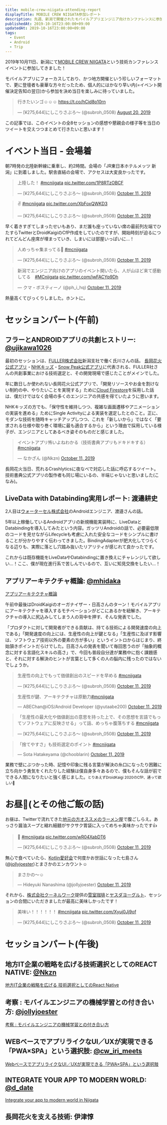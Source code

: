 ```yaml
---
title: mobile-crew-niigata-attending-report
displayTitle: MOBILE CREW NIIGATA参加レポート
description: 先週、新潟で開催されたモバイルアプリエンジニア向けカンファレンスに参加してきました。その参加レポートです。
publishedAt: 2019-10-16T23:00:00+09:00
updatedAt: 2019-10-16T23:00:00+09:00
tags:
  - Event
  - Android
  - Trip
---
```

2019年10月11日、新潟にて[MOBILE CREW NIIGATA](https://www.mobilecrew.jp/)という技術カンファレンスイベントに参加してきました！

モバイルアプリにフォーカスしており、かつ地方開催という珍しいフォーマットで、更に登壇者も豪華な方々だったため、個人的にはかなり早い内(=イベント開催決定告知の翌日)から参加を決め当日を楽しみに待っていました。

<blockquote class="twitter-tweet tw-align-center"><p lang="ja" dir="ltr">行きたいンゴ☺️☺️☺️ <a href="https://t.co/hCid8o10rn">https://t.co/hCid8o10rn</a></p>&mdash; [¥275,644]にしこりさぶろ〜 (@subroh_0508) <a href="https://twitter.com/subroh_0508/status/1163727498095411202?ref_src=twsrc%5Etfw">August 20, 2019</a></blockquote>

この記事では、このイベントの全8セッションの感想や懇親会の様子等を当日のツイートを交えつつまとめて行きたいと思います！

# イベント当日 - 会場着

朝7時発の北陸新幹線に乗車し、約2時間。会場の「JR東日本ホテルメッツ 新潟」に到着しました。駅舎直結の会場で、アクセスは大変良かったです。

<blockquote class="twitter-tweet tw-align-center"><p lang="ja" dir="ltr">上陸した！ <a href="https://twitter.com/hashtag/mcniigata?src=hash&amp;ref_src=twsrc%5Etfw">#mcniigata</a> <a href="https://t.co/1P8RTzOBCF">pic.twitter.com/1P8RTzOBCF</a></p>&mdash; [¥275,644]にしこりさぶろ〜 (@subroh_0508) <a href="https://twitter.com/subroh_0508/status/1182446814475124736?ref_src=twsrc%5Etfw">October 11, 2019</a></blockquote>

<blockquote class="twitter-tweet tw-align-center"><p lang="und" dir="ltr">✌ <a href="https://twitter.com/hashtag/mcniigata?src=hash&amp;ref_src=twsrc%5Etfw">#mcniigata</a> <a href="https://t.co/XbFoxQWKD3">pic.twitter.com/XbFoxQWKD3</a></p>&mdash; [¥275,644]にしこりさぶろ〜 (@subroh_0508) <a href="https://twitter.com/subroh_0508/status/1182448734338109440?ref_src=twsrc%5Etfw">October 11, 2019</a></blockquote>

早く着きすぎてしまったせいもあり、まだ誰も座っていない席の最前列左端でひたすらTwitterとDroidKaigiのCfP作成をしていたのですが、開始時刻が迫るにつれてどんどん座席が埋まっていき、しまいには部屋いっぱいに…！

<blockquote class="twitter-tweet tw-align-center"><p lang="ja" dir="ltr">人めっちゃ集まってる👀 <a href="https://twitter.com/hashtag/mcniigata?src=hash&amp;ref_src=twsrc%5Etfw">#mcniigata</a></p>&mdash; [¥275,644]にしこりさぶろ〜 (@subroh_0508) <a href="https://twitter.com/subroh_0508/status/1182459266004733952?ref_src=twsrc%5Etfw">October 11, 2019</a></blockquote> 

<blockquote class="twitter-tweet tw-align-center"><p lang="ja" dir="ltr">新潟でエンジニア向けのアプリのイベント開いたら、人が山ほど来て感動してる　<a href="https://twitter.com/hashtag/MCniigata?src=hash&amp;ref_src=twsrc%5Etfw">#MCniigata</a> <a href="https://t.co/jwFACYp9Dh">pic.twitter.com/jwFACYp9Dh</a></p>&mdash; クマ・ボスティーノ (@ph_i_hq) <a href="https://twitter.com/ph_i_hq/status/1182463432076840960?ref_src=twsrc%5Etfw">October 11, 2019</a></blockquote>

熱量高くてびっくりしました。ホントに。

# セッションパート(午前)

## フラーとANDROIDアプリの共創ヒストリー: [@ujikawa1026](https://twitter.com/ujikawa1026)

最初のセッションは、[FULLER株式会社](https://fuller-inc.com/)新潟支社で働く氏川さんの話。
[長岡花火公式アプリ](https://nagaokamatsuri.com/app/)・[NHKキッズ](https://www.nhk.or.jp/school/kids/)・[Snow Peak公式アプリ](https://www.snowpeak.co.jp/sp/app/)に代表される、FULLER社さんの共創事業における技術選定と、その開発現場で感じたことがメインでした。

年に数日しか使われない長岡花火公式アプリで、「開発リソースやお金を割けない制約の中、やりたいことを実現する」ために[Cloud Firestore](https://firebase.google.com/docs/firestore)を採用した話は、僕だけではなく会場の多くのエンジニアの共感を得ていたように思います。

NHKキッズの方でも、「保守性を維持しつつ、複雑な画面遷移やアニメーションの実装を進める」ためにSingle Activityによる実装を選定したとのこと。正に、モダンな技術を随時キャッチアップしつつ、これを「新しいから」ではなく「要求される仕様や取り巻く環境に最も適合するから」という理由で採用している様子が、エンジニアとしてあるべき姿そのものだと感じました。

<blockquote class="twitter-tweet tw-align-center"><p lang="ja" dir="ltr">イベントアプリ怖いよねわかる（技術書典アプリもドキドキする） <a href="https://twitter.com/hashtag/mcniigata?src=hash&amp;ref_src=twsrc%5Etfw">#mcniigata</a></p>&mdash; なかざん (@Nkzn) <a href="https://twitter.com/Nkzn/status/1182467087991595008?ref_src=twsrc%5Etfw">October 11, 2019</a></blockquote>

長岡花火当日、荒れるCrashlyticsに夜なべで対応した話に呼応するツイート。技術書典公式アプリの製作者も同じ場にいるの、半端じゃないと思いました(こなみ)。

## LiveData with Databinding実用レポート: 渡邉耕史

2人目は[ウォーターセル株式会社](https://water-cell.jp/)のAndroidエンジニア、渡邉さんの話。

5年以上稼働しているAndroidアプリの新規機能実装時に、LiveDataとDatabindingを導入してみたという内容。ガッツリAndroidの話で、必要最低限のコードを見せながらLifecycleも考慮に入れた安全なコードをシンプルに書けることが分かりやすく伝わってきました。BindingAdapterが肥大化してつらくなる辺りも、実際に落とし穴踏み抜いたリアリティが感じれて良かったです。

これからは既存機能をLiveDataやDatabindingに置き換えにチャレンジして欲しい…！ここ、僕が現在進行系で苦しんでいるので、互いに知見交換をしたい…！

## アプリアーキテクチャ概論: [@mhidaka](https://twitter.com/mhidaka)

<a class="embedly-card" data-card-controls="0" href="https://speakerdeck.com/mhidaka/apuriakitekutiyagai-lun">アプリアーキテクチャ概論</a>

午前中最後はDroidKaigiのオーガナイザー・日高さんのターン！モバイルアプリにアーキテクチャを導入するモチベーションがどこにあるかを紐解き、アーキテクチャの導入に尻込みしてしまう人の背中を押す、そんな発表でした。

「プロダクトに対して開発者ができる貢献は、持てる技術による開発速度の向上である」「開発速度の向上には、生産性の向上が鍵となる」「生産性に及ぼす影響は、ソフトウェア技術以外の要素の方が多い」というイントロからはじまり、終始頷きポイントだらけでした。日高さんの発表を聞いて毎回思うのが「抽象的概念に対する言語化スキルの高さ」で、今回も普段自分達が業務中に抱く課題感と、それに対する解決のヒントが言葉として多くの人の脳内に残ったのではないでしょうか。

<blockquote class="twitter-tweet tw-align-center"><p lang="ja" dir="ltr">生産性の向上でもって価値創出のスピードを早める <a href="https://twitter.com/hashtag/mcniigata?src=hash&amp;ref_src=twsrc%5Etfw">#mcniigata</a></p>&mdash; [¥275,644]にしこりさぶろ〜 (@subroh_0508) <a href="https://twitter.com/subroh_0508/status/1182486630189289472?ref_src=twsrc%5Etfw">October 11, 2019</a></blockquote> <script async src="https://platform.twitter.com/widgets.js" charset="utf-8"></script>

<blockquote class="twitter-tweet tw-align-center"><p lang="ja" dir="ltr">生産性が鍵、アーキテクチャは原動力<a href="https://twitter.com/hashtag/mcniigata?src=hash&amp;ref_src=twsrc%5Etfw">#mcniigata</a></p>&mdash; ABEChan@iOS/Android Developer (@yutaabe200) <a href="https://twitter.com/yutaabe200/status/1182487141206482944?ref_src=twsrc%5Etfw">October 11, 2019</a></blockquote>

<blockquote class="twitter-tweet tw-align-center"><p lang="ja" dir="ltr">「生産性の最大化や価値創出の意思を持った上で、その思想を言語でもってソフトウェアに反映させる」って話、めっちゃ腹落ちする <a href="https://twitter.com/hashtag/mcniigata?src=hash&amp;ref_src=twsrc%5Etfw">#mcniigata</a></p>&mdash; [¥275,644]にしこりさぶろ〜 (@subroh_0508) <a href="https://twitter.com/subroh_0508/status/1182488339158458368?ref_src=twsrc%5Etfw">October 11, 2019</a></blockquote>

<blockquote class="twitter-tweet tw-align-center"><p lang="ja" dir="ltr">「捨てやすさ」も技術選定のポイント <a href="https://twitter.com/hashtag/mcniigata?src=hash&amp;ref_src=twsrc%5Etfw">#mcniigata</a></p>&mdash; Sota Hatakeyama (@chooblarin) <a href="https://twitter.com/chooblarin/status/1182490672026144769?ref_src=twsrc%5Etfw">October 11, 2019</a></blockquote>

業務で壁にぶつかった時、記憶や印象に残る言葉が解決の糸口になったり困難に立ち向かう勇気をくれたりした経験は僕自身多々あるので、僕もそんな話が前でできる人間になりたいと強く感じました。<small>とりあえずDroidKaigi 2020のCfP、通って欲しい🙏
</small>

# お昼🍜(とその他ご飯の話)

お昼は、Twitterで流れてきた[地元の方オススメのラーメン屋](https://tabelog.com/niigata/A1501/A150101/15002652/)で腹ごしらえ。あっさり醤油スープと縮れ細麺がサクサク胃袋に入ってめちゃ美味かったです👍

<blockquote class="twitter-tweet tw-align-center"><p lang="und" dir="ltr">🍜 <a href="https://twitter.com/hashtag/mcniigata?src=hash&amp;ref_src=twsrc%5Etfw">#mcniigata</a> <a href="https://t.co/wR04XabDT6">pic.twitter.com/wR04XabDT6</a></p>&mdash; [¥275,644]にしこりさぶろ〜 (@subroh_0508) <a href="https://twitter.com/subroh_0508/status/1182496897363140608?ref_src=twsrc%5Etfw">October 11, 2019</a></blockquote>

無心で食べていたら、[Kotlin愛好会](https://love-kotlin.connpass.com/)で何度かお世話になった七島さん([@jollyjoester](https://twitter.com/jollyjoester))とまさかのエンカウント☺️

<blockquote class="twitter-tweet tw-align-center"><p lang="ja" dir="ltr">まさかの〜☺️</p>&mdash; Hideyuki Nanashima (@jollyjoester) <a href="https://twitter.com/jollyjoester/status/1182508218620108800?ref_src=twsrc%5Etfw">October 11, 2019</a></blockquote>

それから、[株式会社クーネルワーク](https://cunelwork.co.jp/)提供の[雪室珈琲](https://shop.ng-life.jp/suzukicoffee/0222-001/)と[ヤスダヨーグルト](https://shop.ng-life.jp/yasudayogurt/0194-001/)、セッションの合間にいただきましたが最高に美味しかったです！

<blockquote class="twitter-tweet tw-align-center"><p lang="ja" dir="ltr">美味い！！！！！！ <a href="https://twitter.com/hashtag/mcniigata?src=hash&amp;ref_src=twsrc%5Etfw">#mcniigata</a> <a href="https://t.co/Xyuj0Jj9of">pic.twitter.com/Xyuj0Jj9of</a></p>&mdash; [¥275,644]にしこりさぶろ〜 (@subroh_0508) <a href="https://twitter.com/subroh_0508/status/1182482666571960321?ref_src=twsrc%5Etfw">October 11, 2019</a></blockquote>

# セッションパート(午後)

## 地方IT企業の戦略を広げる技術選択としてのREACT NATIVE: [@Nkzn](https://twitter.com/Nkzn)

<a class="embedly-card" data-card-controls="0" href="https://speakerdeck.com/nkzn/di-fang-itqi-ye-falsezhan-lue-woguang-geru-ji-shu-xuan-ze-tositefalsereact-native">地方IT企業の戦略を広げる 技術選択としてのReact Native</a>

## 考察 : モバイルエンジニアの機械学習との付き合い方: [@jollyjoester](https://twitter.com/jollyjoester)

<a class="embedly-card" data-card-controls="0" href="https://speakerdeck.com/jollyjoester/kao-cha-mobairuenziniafalseji-jie-xue-xi-tofalsefu-kihe-ifang">考察 : モバイルエンジニアの機械学習との付き合い方</a>

## WEBベースでアプリライクなUI／UXが実現できる「PWA×SPA」という選択肢: [@cw_iri_meets](https://twitter.com/cw_iri_meets)

<a class="embedly-card" data-card-controls="0" href="https://speakerdeck.com/iri/webbesudeapuriraikunaui-uxgashi-xian-dekiru-pwaxspa-toiuxuan-ze-zhi">WebベースでアプリライクなUI／UXが実現できる「PWA×SPA」という選択肢</a>

## INTEGRATE YOUR APP TO MODERN WORLD: [@d_date](https://twitter.com/d_date)

<a class="embedly-card" data-card-controls="0" href="https://speakerdeck.com/d_date/integrate-your-app-to-modern-world-in-niigata">Integrate your app to modern world in Niigata</a>

## 長岡花火を支える技術: 伊津惇
